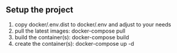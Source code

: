 ## Setup the project

1. copy docker/.env.dist to docker/.env and adjust to your needs
1. pull the latest images: docker-compose pull
1. build the container(s): docker-compose build
1. create the container(s): docker-compose up -d
